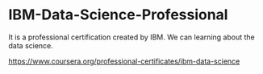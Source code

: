 # IBM-Data-Science-Professional

It is a professional certification created by IBM.
We can learning about the data science.

https://www.coursera.org/professional-certificates/ibm-data-science
